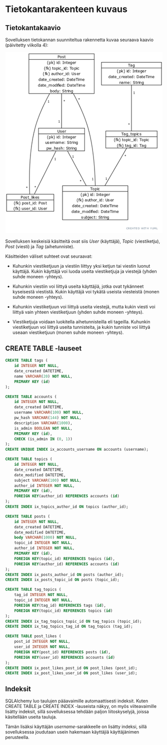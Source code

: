 # Tietokantarakenteen kuvaus

## Tietokantakaavio

Sovelluksen tietokannan suunniteltua rakennetta kuvaa seuraava kaavio (päivitetty viikolla 4):

![Tietokantakaavio](https://raw.githubusercontent.com/joonaspartanen/tsoha-forum/master/documentation/images/db_structure.png)

Sovelluksen keskeisiä käsitteitä ovat siis _User_ (käyttäjä), _Topic_ (viestiketju), _Post_ (viesti) ja _Tag_ (aihetunniste).

Käsitteiden väliset suhteet ovat seuraavat:

- Kuhunkin viestiketjuun ja viestiin liittyy yksi ketjun tai viestin luonut käyttäjä. Kukin käyttäjä voi luoda useita viestiketjuja ja viestejä (yhden suhde moneen -yhteys).

- Kuhunkin viestiin voi liittyä useita käyttäjiä, jotka ovat tykänneet kyseisestä viestistä. Kukin käyttäjä voi tykätä useista viesteistä (monen suhde moneen -yhteys).

- Kuhunkin viestiketjuun voi liittyä useita viestejä, mutta kukin viesti voi liittyä vain yhteen viestiketjuun (yhden suhde moneen -yhteys).

- Viestiketjuja voidaan luokitella aihetunnisteilla eli tageilla. Kuhunkin viestiketjuun voi liittyä useita tunnisteita, ja kukin tunniste voi liittyä useaan viestiketjuun (monen suhde moneen -yhteys).

## CREATE TABLE -lauseet

```sql
CREATE TABLE tags (
    id INTEGER NOT NULL,
    date_created DATETIME,
    name VARCHAR(20) NOT NULL,
    PRIMARY KEY (id)
);
```

```sql
CREATE TABLE accounts (
    id INTEGER NOT NULL,
    date_created DATETIME,
    username VARCHAR(100) NOT NULL,
    pw_hash VARCHAR(144) NOT NULL,
    description VARCHAR(1000),
    is_admin BOOLEAN NOT NULL,
    PRIMARY KEY (id),
    CHECK (is_admin IN (0, 1))
);
CREATE UNIQUE INDEX ix_accounts_username ON accounts (username);
```

```sql
CREATE TABLE topics (
    id INTEGER NOT NULL,
    date_created DATETIME,
    date_modified DATETIME,
    subject VARCHAR(100) NOT NULL,
    author_id INTEGER NOT NULL,
    PRIMARY KEY (id),
    FOREIGN KEY(author_id) REFERENCES accounts (id)
);
CREATE INDEX ix_topics_author_id ON topics (author_id);
```

```sql
CREATE TABLE posts (
    id INTEGER NOT NULL,
    date_created DATETIME,
    date_modified DATETIME,
    body VARCHAR(1000) NOT NULL,
    topic_id INTEGER NOT NULL,
    author_id INTEGER NOT NULL,
    PRIMARY KEY (id),
    FOREIGN KEY(topic_id) REFERENCES topics (id),
    FOREIGN KEY(author_id) REFERENCES accounts (id)
);
CREATE INDEX ix_posts_author_id ON posts (author_id);
CREATE INDEX ix_posts_topic_id ON posts (topic_id);
```

```sql
CREATE TABLE tag_topics (
    tag_id INTEGER NOT NULL,
    topic_id INTEGER NOT NULL,
    FOREIGN KEY(tag_id) REFERENCES tags (id),
    FOREIGN KEY(topic_id) REFERENCES topics (id)
);
CREATE INDEX ix_tag_topics_topic_id ON tag_topics (topic_id);
CREATE INDEX ix_tag_topics_tag_id ON tag_topics (tag_id);
```

```sql
CREATE TABLE post_likes (
    post_id INTEGER NOT NULL,
    user_id INTEGER NOT NULL,
    FOREIGN KEY(post_id) REFERENCES posts (id),
    FOREIGN KEY(user_id) REFERENCES accounts (id)
);
CREATE INDEX ix_post_likes_post_id ON post_likes (post_id);
CREATE INDEX ix_post_likes_user_id ON post_likes (user_id);
```

## Indeksit

SQLAlchemy luo taulujen pääavaimille automaattisesti indeksit. Kuten CREATE TABLE ja CREATE INDEX -lauseista näkyy, on myös viiteavaimille lisätty indeksit, sillä sovelluksessa tehdään paljon liitoskyselyjä, joissa käsitellään useita tauluja.

Tämän lisäksi käyttäjän _username_-sarakkeelle on lisätty indeksi, sillä sovelluksessa joudutaan usein hakemaan käyttäjiä käyttäjänimen perusteella.
